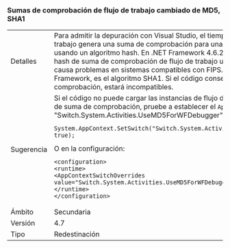 ### <a name="workflow-checksums-changed-from-md5-to-sha1"></a>Sumas de comprobación de flujo de trabajo cambiado de MD5, SHA1

|   |   |
|---|---|
|Detalles|Para admitir la depuración con Visual Studio, el tiempo de ejecución de flujo de trabajo genera una suma de comprobación para una instancia de flujo de trabajo usando un algoritmo hash. En .NET Framework 4.6.2 y versiones anteriores, el hash de suma de comprobación de flujo de trabajo usa el algoritmo MD5, que causa problemas en sistemas compatibles con FIPS. A partir de la 4.7 de .NET Framework, es el algoritmo SHA1. Si el código conserva estas sumas de comprobación, estará incompatibles.|
|Sugerencia|Si el código no puede cargar las instancias de flujo de trabajo debido a un error de suma de comprobación, pruebe a establecer el <code>AppContext</code> cambiar &quot;Switch.System.Activities.UseMD5ForWFDebugger&quot; en true. En el código:<pre><code class="language-csharp">System.AppContext.SetSwitch(&quot;Switch.System.Activities.UseMD5ForWFDebugger&quot;, true);&#13;&#10;</code></pre>O en la configuración:<pre><code class="language-xml">&lt;configuration&gt;&#13;&#10;&lt;runtime&gt;&#13;&#10;&lt;AppContextSwitchOverrides value=&quot;Switch.System.Activities.UseMD5ForWFDebugger=true&quot; /&gt;&#13;&#10;&lt;/runtime&gt;&#13;&#10;&lt;/configuration&gt;&#13;&#10;</code></pre>|
|Ámbito|Secundaria|
|Versión|4.7|
|Tipo|Redestinación|

